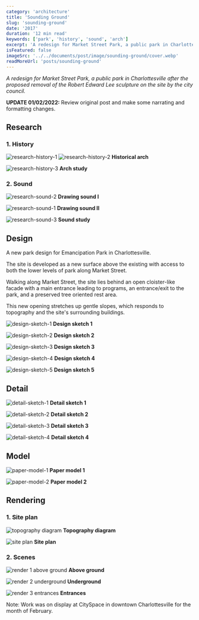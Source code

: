 ```yaml
---
category: 'architecture'
title: 'Sounding Ground'
slug: 'sounding-ground'
date: '2017'
duration: '12 min read'
keywords: ['park', 'history', 'sound', 'arch']
excerpt: 'A redesign for Market Street Park, a public park in Charlottesville after the proposed removal of the Robert Edward Lee sculpture on the site by the city council'
isFeatured: false
imageSrc: '../../documents/post/image/sounding-ground/cover.webp'
readMoreUrl: 'posts/sounding-ground'
---
```


_A redesign for Market Street Park, a public park in Charlottesville after the proposed removal of the Robert Edward Lee sculpture on the site by the city council._

**UPDATE 01/02/2022:** Review original post and make some narrating and formatting changes.

## Research

### 1. History

![research-history-1](../../documents/post/image/sounding-ground/research-history-1.webp)
![research-history-2](../../documents/post/image/sounding-ground/research-history-2.webp)
**Historical arch**

![research-history-3](../../documents/post/image/sounding-ground/research-history-3.webp)
**Arch study**

### 2. Sound

![research-sound-2](../../documents/post/image/sounding-ground/research-sound-2.webp)
**Drawing sound I**

![research-sound-1](../../documents/post/image/sounding-ground/research-sound-1.webp)
**Drawing sound II**

![research-sound-3](../../documents/post/image/sounding-ground/research-sound-3.webp)
**Sound study**

## Design

A new park design for Emancipation Park in Charlottesville.

The site is developed as a new surface above the existing with access to both the lower levels of park along Market Street.

Walking along Market Street, the site lies behind an open cloister-like facade with a main entrance leading to programs, an entrance/exit to the park, and a preserved tree oriented rest area.

This new opening stretches up gentle slopes, which responds to topography and the site's surrounding buildings.

![design-sketch-1](../../documents/post/image/sounding-ground/design-sketch-1.webp)
**Design sketch 1**

![design-sketch-2](../../documents/post/image/sounding-ground/design-sketch-2.webp)
**Design sketch 2**

![design-sketch-3](../../documents/post/image/sounding-ground/design-sketch-3.webp)
**Design sketch 3**

![design-sketch-4](../../documents/post/image/sounding-ground/design-sketch-4.webp)
**Design sketch 4**

![design-sketch-5](../../documents/post/image/sounding-ground/design-sketch-5.webp)
**Design sketch 5**

## Detail

![detail-sketch-1](../../documents/post/image/sounding-ground/detail-sketch-1.webp)
**Detail sketch 1**

![detail-sketch-2](../../documents/post/image/sounding-ground/detail-sketch-2.webp)
**Detail sketch 2**

![detail-sketch-3](../../documents/post/image/sounding-ground/detail-sketch-3.webp)
**Detail sketch 3**

![detail-sketch-4](../../documents/post/image/sounding-ground/detail-sketch-4.webp)
**Detail sketch 4**

## Model

![paper-model-1](../../documents/post/image/sounding-ground/paper-model-1.webp)
**Paper model 1**

![paper-model-2](../../documents/post/image/sounding-ground/paper-model-2.webp)
**Paper model 2**

## Rendering

### 1. Site plan

![topography diagram](../../documents/post/image/sounding-ground/topography-diagram.webp)
**Topography diagram**

![site plan](../../documents/post/image/sounding-ground/site-plan-render.webp)
**Site plan**

### 2. Scenes

![render 1 above ground](../../documents/post/image/sounding-ground/render-1-above-ground.webp)
**Above ground**

![render 2 underground](../../documents/post/image/sounding-ground/render-2-underground.webp)
**Underground**

![render 3 entrances](../../documents/post/image/sounding-ground/render-3-entrances.webp)
**Entrances**

Note: Work was on display at CitySpace in downtown Charlottesville for the month of February.

